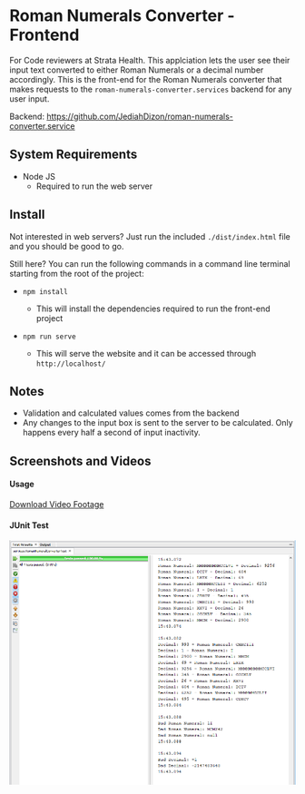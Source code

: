# Roman Numerals Converter - Frontend
For Code reviewers at Strata Health. This applciation lets the user see their input text converted to either Roman Numerals or a decimal number accordingly. This is the front-end for the Roman Numerals converter that makes requests to the `roman-numerals-converter.services` backend for any user input.

Backend: https://github.com/JediahDizon/roman-numerals-converter.service

## System Requirements
- Node JS
	- Required to run the web server

## Install
Not interested in web servers? Just run the included `./dist/index.html` file and you should be good to go.

Still here? You can run the following commands in a command line terminal starting from the root of the project:
- `npm install`
	- This will install the dependencies required to run the front-end project

- `npm run serve`
	- This will serve the website and it can be accessed through `http://localhost/`
	
## Notes
- Validation and calculated values comes from the backend
- Any changes to the input box is sent to the server to be calculated. Only happens every half a second of input inactivity.

## Screenshots and Videos
#### Usage
[Download Video Footage](https://github.com/JediahDizon/roman-numerals-converter.client/blob/master/assets/Test%20Case.MOV?raw=true "Video Footage")

#### JUnit Test
![Screenshot](https://github.com/JediahDizon/roman-numerals-converter.client/blob/master/assets/Test%20Result.png "JUnit Test")
